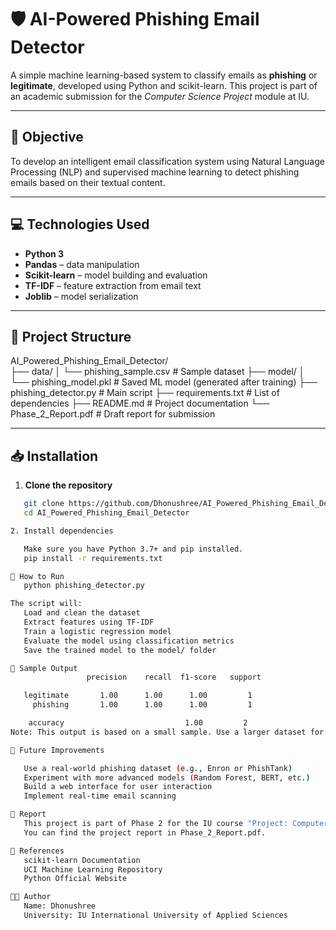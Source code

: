 # 🛡️ AI-Powered Phishing Email Detector

A simple machine learning-based system to classify emails as **phishing** or **legitimate**, developed using Python and scikit-learn. This project is part of an academic submission for the *Computer Science Project* module at IU.

---

## 📌 Objective

To develop an intelligent email classification system using Natural Language Processing (NLP) and supervised machine learning to detect phishing emails based on their textual content.

---

## 💻 Technologies Used

- **Python 3**
- **Pandas** – data manipulation
- **Scikit-learn** – model building and evaluation
- **TF-IDF** – feature extraction from email text
- **Joblib** – model serialization

---

## 📂 Project Structure

AI_Powered_Phishing_Email_Detector/  
   ├── data/ │ └── phishing_sample.csv # Sample dataset 
   ├── model/ │ └── phishing_model.pkl # Saved ML model (generated after training) 
   ├── phishing_detector.py # Main script 
   ├── requirements.txt # List of dependencies 
   ├── README.md # Project documentation 
   └── Phase_2_Report.pdf # Draft report for submission


---

## 📥 Installation

1. **Clone the repository**

```bash
   git clone https://github.com/Dhonushree/AI_Powered_Phishing_Email_Detector.git
   cd AI_Powered_Phishing_Email_Detector

2. Install dependencies

   Make sure you have Python 3.7+ and pip installed.
   pip install -r requirements.txt

🚀 How to Run
   python phishing_detector.py

The script will:
   Load and clean the dataset
   Extract features using TF-IDF
   Train a logistic regression model
   Evaluate the model using classification metrics
   Save the trained model to the model/ folder

🧪 Sample Output
                 precision    recall  f1-score   support

   legitimate       1.00      1.00      1.00         1
     phishing       1.00      1.00      1.00         1

    accuracy                           1.00         2
Note: This output is based on a small sample. Use a larger dataset for real-world usage.

🧠 Future Improvements

   Use a real-world phishing dataset (e.g., Enron or PhishTank)
   Experiment with more advanced models (Random Forest, BERT, etc.)
   Build a web interface for user interaction
   Implement real-time email scanning

📖 Report
   This project is part of Phase 2 for the IU course "Project: Computer Science".
   You can find the project report in Phase_2_Report.pdf.

🔗 References
   scikit-learn Documentation
   UCI Machine Learning Repository
   Python Official Website

👩‍💻 Author
   Name: Dhonushree
   University: IU International University of Applied Sciences
